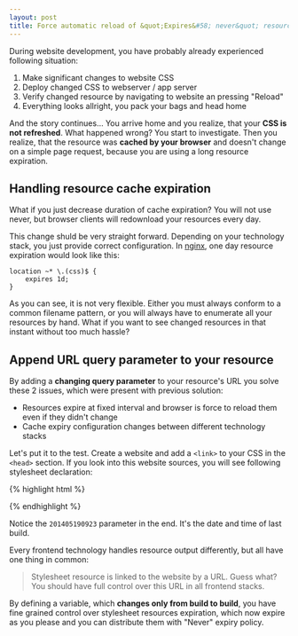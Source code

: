 ```yaml
---
layout: post
title: Force automatic reload of &quot;Expires&#58; never&quot; resources (css, js)
---
```


During website development, you have probably already experienced following situation:

1. Make significant changes to website CSS
2. Deploy changed CSS to webserver / app server
3. Verify changed resource by navigating to website an pressing "Reload"
4. Everything looks allright, you pack your bags and head home

And the story continues... You arrive home and you realize, that your **CSS is not refreshed**. What happened
wrong? You start to investigate. Then you realize, that the resource was **cached by your browser** and
doesn't change on a simple page request, because you are using a long resource expiration.

## Handling resource cache expiration

What if you just decrease duration of cache expiration? You will not use never, but browser clients will
redownload your resources every day.

This change shuld be very straight forward. Depending on your technology stack, you just provide
correct configuration. In [nginx](http://wiki.nginx.org/Main), one day resource expiration would look like this:

```
location ~* \.(css)$ {
	expires 1d;
}
```

As you can see, it is not very flexible. Either you must always conform to a common filename pattern,
or you will always have to enumerate all your resources by hand. What if you want to see changed resources
in that instant without too much hassle?




## Append URL query parameter to your resource

By adding a **changing query parameter** to your resource's URL you solve these 2 issues,
which were present with previous solution:

* Resources expire at fixed interval and browser is force to reload them even if they didn't change
* Cache expiry configuration changes between different technology stacks

Let's put it to the test. Create a website and add a ```<link>``` to your CSS in the ```<head>``` section.
If you look into this website sources, you will see following stylesheet declaration:

{% highlight html %}
<link rel="stylesheet" href="/public/css/custom.css?201405190923">
{% endhighlight %}


Notice the ```201405190923``` parameter in the end. It's the date and time of last build.

Every frontend technology handles resource output differently, but all have one thing in common:

> Stylesheet resource is linked to the website by a URL. Guess what? You should have full control
  over this URL in all frontend stacks.

By defining a variable, which **changes only from build to build**, you have fine grained control
over stylesheet resources expiration, which now expire as you please and you can distribute them with "Never"
expiry policy.
